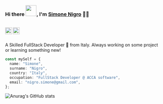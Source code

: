 ### Hi there <img src="https://media.giphy.com/media/hvRJCLFzcasrR4ia7z/giphy.gif" width="35px">, I'm [Simone Nigro](https://github.com/nigrosimone/) 👨‍💻

<br/>

<a href="https://www.linkedin.com/in/simonenigro/">
  <img align="left" alt="Simone's Linkedin" width="22px" src="https://cdn.jsdelivr.net/npm/simple-icons@v3/icons/linkedin.svg" />
</a>

<a href="https://stackoverflow.com/users/3043248/simone-nigro?tab=profile">
  <img align="left" alt="Simone's Stackoverflow" width="22px" src="https://cdn.jsdelivr.net/npm/simple-icons@v3/icons/stackoverflow.svg" />
</a>

<br />

<br/>

<p>
A Skilled FullStack Developer 🚀 from Italy. Always working on some project or learning something new!
</p>

```ts
const mySelf = {
  name: "Simone",
  surname: "Nigro",
  country: "Italy",
  occupation: "FullStack Developer @ ACCA software",
  email: "nigro.simone@gmail.com",
};
```


![Anurag's GitHub stats](https://github-readme-stats.vercel.app/api?username=nigrosimone)

